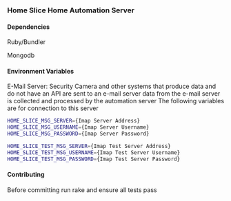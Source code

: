 ### Home Slice Home Automation Server

#### Dependencies

Ruby/Bundler

Mongodb

#### Environment Variables

E-Mail Server: Security Camera and other systems that produce data and do not have an API are sent to an e-mail server
data from the e-mail server is collected and processed by the automation server The following variables are for
connection to this server
```sh
HOME_SLICE_MSG_SERVER={Imap Server Address}
HOME_SLICE_MSG_USERNAME={Imap Server Username}
HOME_SLICE_MSG_PASSWORD={Imap Server Password}

HOME_SLICE_TEST_MSG_SERVER={Imap Test Server Address}
HOME_SLICE_TEST_MSG_USERNAME={Imap Test Server Username}
HOME_SLICE_TEST_MSG_PASSWORD={Imap Test Server Password}
```
#### Contributing
Before committing run rake and ensure all tests pass
